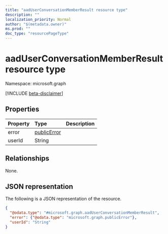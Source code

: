 ```yaml
---
title: "aadUserConversationMemberResult resource type"
description: ""
localization_priority: Normal
author: "$(metadata.owner)"
ms.prod: ""
doc_type: "resourcePageType"
---
```


# aadUserConversationMemberResult resource type

Namespace: microsoft.graph

[!INCLUDE [beta-disclaimer](../../includes/beta-disclaimer.md)]

## Properties

| Property | Type                                       | Description |
| :------- | :----------------------------------------- | :---------- |
| error    | [publicError](../resources/publicerror.md) |             |
| userId   | String                                     |             |

## Relationships

None.

## JSON representation

The following is a JSON representation of the resource.

<!-- {
  "blockType": "resource",
  "@odata.type": "microsoft.graph.aadUserConversationMemberResult",
}
-->

```json
{
  "@odata.type": "#microsoft.graph.aadUserConversationMemberResult",
  "error": {"@odata.type": "microsoft.graph.publicError"},
  "userId": "String"
}
```
